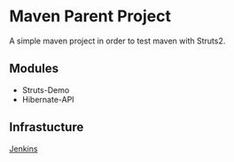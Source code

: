 Maven Parent Project
====================

A simple maven project in order to test maven with Struts2. 

## Modules 

* Struts-Demo
* Hibernate-API

## Infrastucture

[Jenkins](http://10.190.201.76:8080/job/MavenParent)
